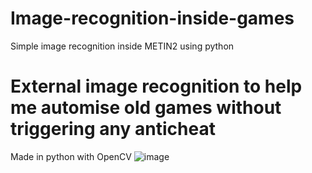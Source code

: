 # Image-recognition-inside-games
Simple image recognition inside METIN2 using python

External image recognition to help me automise old games without triggering any anticheat
====

Made in python with OpenCV
![image](https://user-images.githubusercontent.com/56796801/162624546-34066c0d-79d5-46d4-9cc2-f55249d69c5c.png)
